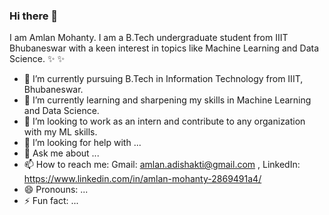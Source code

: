 ### Hi there 👋


I am Amlan Mohanty. I am a B.Tech undergraduate student from IIIT Bhubaneswar with a keen interest in topics like Machine Learning and Data Science.
 ✨  ✨ 

- 🔭 I’m currently pursuing B.Tech in Information Technology from IIIT, Bhubaneswar.
- 🌱 I’m currently learning and sharpening my skills in Machine Learning and Data Science.
- 👯 I’m looking to work as an intern and contribute to any organization with my ML skills.
- 🤔 I’m looking for help with ...
- 💬 Ask me about ...
- 📫 How to reach me: Gmail: amlan.adishakti@gmail.com , LinkedIn: https://www.linkedin.com/in/amlan-mohanty-2869491a4/
- 😄 Pronouns: ...
- ⚡ Fun fact: ...

